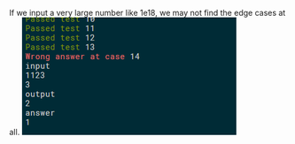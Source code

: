 If we input a very large number like 1e18, we may not find the edge cases at all.
![img](image.png)
